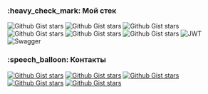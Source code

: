 
<h3>:heavy_check_mark: Мой стек</h3>
 	
![Github Gist stars](https://img.shields.io/badge/HTML5-E34F26?style=for-the-badge&logo=html5&logoColor=white)
![Github Gist stars](https://img.shields.io/badge/Sass-CC6699?style=for-the-badge&logo=sass&logoColor=white)
![Github Gist stars](https://img.shields.io/badge/JavaScript-F7DF1E?style=for-the-badge&logo=javascript&logoColor=black)
![Github Gist stars](https://img.shields.io/badge/TypeScript-007ACC?style=for-the-badge&logo=typescript&logoColor=white)
![Github Gist stars](https://img.shields.io/badge/React-20232A?style=for-the-badge&logo=react&logoColor=61DAFB)
![Github Gist stars](https://img.shields.io/badge/Redux-593D88?style=for-the-badge&logo=redux&logoColor=white)
![JWT](https://img.shields.io/badge/JWT-black?style=for-the-badge&logo=JSON%20web%20tokens&logoColor=red)
![Swagger](https://img.shields.io/badge/-Swagger-%23Clojure?style=for-the-badge&logo=swagger&logoColor=white)

<h3>:speech_balloon: Контакты</h3>

[![Github Gist stars](https://img.shields.io/badge/LinkedIn-0077B5?style=for-the-badge&logo=linkedin&logoColor=white)](https://www.linkedin.com/in/%D0%BC%D0%B0%D0%BA%D1%81%D0%B8%D0%BC-%D1%81%D0%BE%D0%BB%D0%BE%D0%B2%D1%8C%D0%B5%D0%B2-a0b754241)
[![Github Gist stars](https://img.shields.io/badge/Telegram-2CA5E0?style=for-the-badge&logo=telegram&logoColor=white)](https://t.me/maxim_slvv)
[![Github Gist stars](https://img.shields.io/badge/Gmail-D14836?style=for-the-badge&logo=gmail&logoColor=white)](mailto:panda.gtr007@gmail.com)
[![Github Gist stars](https://img.shields.io/badge/Discord-7289DA?style=for-the-badge&logo=discord&logoColor=white)](https://discordapp.com/users/499560165910249472/)
[![Github Gist stars](https://img.shields.io/badge/вконтакте-%232E87FB.svg?&style=for-the-badge&logo=vk&logoColor=white)](https://vk.com/maxim_slvv)

<!--
**maxim-slvv/maxim-slvv** is a ✨ _special_ ✨ repository because its `README.md` (this file) appears on your GitHub profile.
-->
